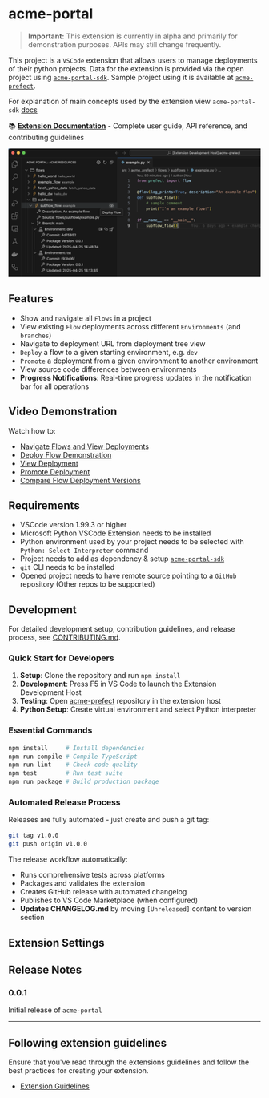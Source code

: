 # acme-portal

> **Important:** This extension is currently in alpha and primarily for demonstration purposes. APIs may still change frequently.

This project is a `VSCode` extension that allows users to manage deployments of their python projects. Data for the extension is provided via the open project using [`acme-portal-sdk`](https://github.com/blackwhitehere/acme-portal-sdk). Sample project using it is available at [`acme-prefect`](https://github.com/blackwhitehere/acme-prefect).

For explanation of main concepts used by the extension view `acme-portal-sdk` [docs](https://blackwhitehere.github.io/acme-portal-sdk/)

📚 **[Extension Documentation](https://blackwhitehere.github.io/acme-portal/)** - Complete user guide, API reference, and contributing guidelines

![acme-portal](https://raw.githubusercontent.com/blackwhitehere/acme-portal/main/media/acme_portal_screen2.png)

## Features

* Show and navigate all `Flows` in a project
* View existing `Flow` deployments across different `Environments` (and `branches`)
* Navigate to deployment URL from deployment tree view
* `Deploy` a flow to a given starting environment, e.g. `dev`
* `Promote` a deployment from a given environment to another environment
* View source code differences between environments
* **Progress Notifications**: Real-time progress updates in the notification bar for all operations

## Video Demonstration

Watch how to:

* [Navigate Flows and View Deployments](https://vimeo.com/1078687975/38ca31d450?share=copy "Navigate Flows and View Deployments")
* [Deploy Flow Demonstration](https://vimeo.com/1078676313/8c957e07db?share=copy "Deploy Flow Demonstration")
* [View Deployment](https://vimeo.com/1078680347/53b0f567f0?share=copy "View Deployment")
* [Promote Deployment](https://vimeo.com/1078686510/fcf1ce0d2c?share=copy "Promote Deployment")
* [Compare Flow Deployment Versions](https://vimeo.com/1078701794/21ed88bdf9?share=copy "Compare Flow Deployment Versions")

## Requirements

* VSCode version 1.99.3 or higher
* Microsoft Python VSCode Extension needs to be installed
* Python environment used by your project needs to be selected with `Python: Select Interpreter` command
* Project needs to add as dependency & setup [`acme-portal-sdk`](https://blackwhitehere.github.io/acme-portal-sdk)
* `git` CLI needs to be installed
* Opened project needs to have remote source pointing to a `GitHub` repository (Other repos to be supported)

## Development

For detailed development setup, contribution guidelines, and release process, see [CONTRIBUTING.md](CONTRIBUTING.md).

### Quick Start for Developers

1. **Setup**: Clone the repository and run `npm install`
2. **Development**: Press F5 in VS Code to launch the Extension Development Host
3. **Testing**: Open [acme-prefect](https://github.com/blackwhitehere/acme-prefect) repository in the extension host
4. **Python Setup**: Create virtual environment and select Python interpreter

### Essential Commands

```bash
npm install     # Install dependencies
npm run compile # Compile TypeScript
npm run lint    # Check code quality
npm test        # Run test suite
npm run package # Build production package
```

### Automated Release Process

Releases are fully automated - just create and push a git tag:

```bash
git tag v1.0.0
git push origin v1.0.0
```

The release workflow automatically:
- Runs comprehensive tests across platforms
- Packages and validates the extension  
- Creates GitHub release with automated changelog
- Publishes to VS Code Marketplace (when configured)
- **Updates CHANGELOG.md** by moving `[Unreleased]` content to version section

## Extension Settings

## Release Notes

### 0.0.1

Initial release of `acme-portal`

---

## Following extension guidelines

Ensure that you've read through the extensions guidelines and follow the best practices for creating your extension.

* [Extension Guidelines](https://code.visualstudio.com/api/references/extension-guidelines)